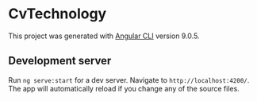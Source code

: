 # CvTechnology

This project was generated with [Angular CLI](https://github.com/angular/angular-cli) version 9.0.5.

## Development server

Run `ng serve:start` for a dev server. Navigate to `http://localhost:4200/`. The app will automatically reload if you change any of the source files.
